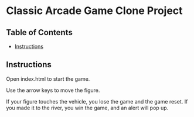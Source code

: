 # Classic Arcade Game Clone Project

## Table of Contents

- [Instructions](#instructions)

## Instructions

Open index.html to start the game.

Use the arrow keys to move the figure.

If your figure touches the vehicle, you lose the game and the game reset.
If you made it to the river, you win the game, and an alert will pop up.

